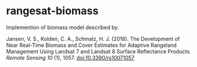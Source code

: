 # rangesat-biomass

Implemention of biomass model described by:

Jansen, V. S., Kolden, C. A., Schmalz, H. J. (2018). The Development of Near Real-Time Biomass and Cover
Estimates for Adaptive Rangeland Management Using Landsat 7 and Landsat 8 Surface Reflectance Products.
<i>Remote Sensing 10</i> (1), 1057. <a href="https://doi.org/10.3390/rs10071057">doi:10.3390/rs10071057
</a>
